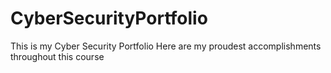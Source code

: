 # CyberSecurityPortfolio
This is my Cyber Security Portfolio
Here are my proudest accomplishments throughout this course


